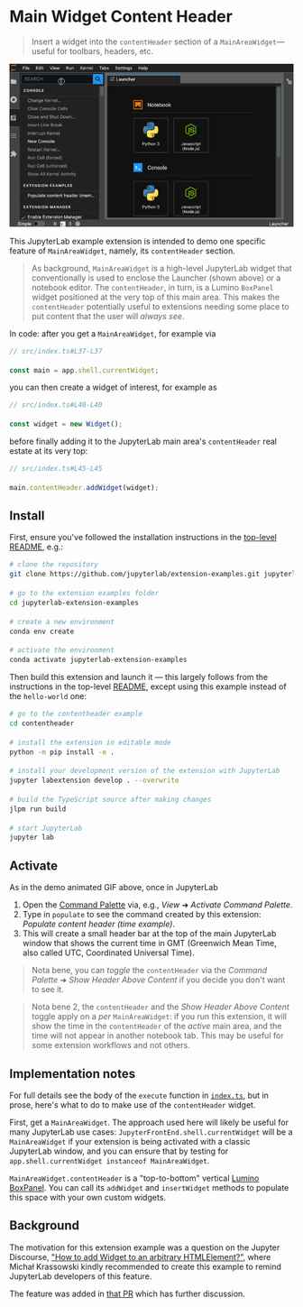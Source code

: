 # Main Widget Content Header

> Insert a widget into the `contentHeader` section of a `MainAreaWidget`—useful for toolbars, headers, etc.

![Demo: activate the extension using Command Palette to populate the time in GMT in the content header](./preview.gif)

This JupyterLab example extension is intended to demo one specific feature of `MainAreaWidget`, namely, its `contentHeader` section.

> As background, `MainAreaWidget` is a high-level JupyterLab widget that conventionally is used to enclose the Launcher (shown above) or a notebook editor. The `contentHeader`, in turn, is a Lumino `BoxPanel` widget positioned at the very top of this main area. This makes the `contentHeader` potentially useful to extensions needing some place to put content that the user will _always see_.

In code: after you get a `MainAreaWidget`, for example via

```ts
// src/index.ts#L37-L37

const main = app.shell.currentWidget;
```

you can then create a widget of interest, for example as

```ts
// src/index.ts#L40-L40

const widget = new Widget();
```

before finally adding it to the JupyterLab main area's `contentHeader` real estate at its very top:

```ts
// src/index.ts#L45-L45

main.contentHeader.addWidget(widget);
```

## Install

First, ensure you've followed the installation instructions in the [top-level README](../README.md), e.g.:

```bash
# clone the repository
git clone https://github.com/jupyterlab/extension-examples.git jupyterlab-extension-examples

# go to the extension examples folder
cd jupyterlab-extension-examples

# create a new environment
conda env create

# activate the environment
conda activate jupyterlab-extension-examples
```

Then build this extension and launch it — this largely follows from the instructions in the top-level [README](../README.md), except using this example instead of the `hello-world` one:

```bash
# go to the contentheader example
cd contentheader

# install the extension in editable mode
python -m pip install -e .

# install your development version of the extension with JupyterLab
jupyter labextension develop . --overwrite

# build the TypeScript source after making changes
jlpm run build

# start JupyterLab
jupyter lab
```

## Activate

As in the demo animated GIF above, once in JupyterLab

1. Open the [Command Palette](https://jupyterlab.readthedocs.io/en/stable/user/commands.html) via, e.g., _View_ ➜ _Activate Command Palette_.
2. Type in `populate` to see the command created by this extension: _Populate content header (time example)_.
3. This will create a small header bar at the top of the main JupyterLab window that shows the current time in GMT (Greenwich Mean Time, also called UTC, Coordinated Universal Time).

> Nota bene, you can _toggle_ the `contentHeader` via the _Command Palette_ ➜ _Show Header Above Content_ if you decide you don't want to see it.

> Nota bene 2, the `contentHeader` and the _Show Header Above Content_ toggle apply on a _per_ `MainAreaWidget`: if you run this extension, it will show the time in the `contentHeader` of the _active_ main area, and the time will not appear in another notebook tab. This may be useful for some extension workflows and not others.

## Implementation notes

For full details see the body of the `execute` function in [`index.ts`](./src/index.ts), but in prose, here's what to do to make use of the `contentHeader` widget.

First, get a `MainAreaWidget`. The approach used here will likely be useful for many JupyterLab use cases: `JupyterFrontEnd.shell.currentWidget` will be a `MainAreaWidget` if your extension is being activated with a classic JupyterLab window, and you can ensure that by testing for `app.shell.currentWidget instanceof MainAreaWidget`.

`MainAreaWidget.contentHeader` is a "top-to-bottom" vertical [Lumino BoxPanel](https://jupyterlab.github.io/lumino/widgets/classes/boxpanel.html). You can call its `addWidget` and `insertWidget` methods to populate this space with your own custom widgets.

## Background

The motivation for this extension example was a question on the Jupyter Discourse, ["How to add Widget to an arbitrary HTMLElement?"](https://discourse.jupyter.org/t/how-to-add-widget-to-an-arbitrary-htmlelement/11576), where Michał Krassowski kindly recommended to create this example to remind JupyterLab developers of this feature.

The feature was added in [that PR](https://github.com/jupyterlab/jupyterlab/pull/9984) which has further discussion.
